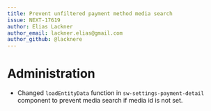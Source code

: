 ```yaml
---
title: Prevent unfiltered payment method media search
issue: NEXT-17619
author: Elias Lackner
author_email: lackner.elias@gmail.com
author_github: @lacknere
---
```

# Administration
* Changed `loadEntityData` function in `sw-settings-payment-detail` component to prevent media search if media id is not set.
